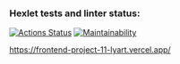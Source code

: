 ### Hexlet tests and linter status:
[![Actions Status](https://github.com/Artoym1234/frontend-project-11/workflows/hexlet-check/badge.svg)](https://github.com/Artoym1234/frontend-project-11/actions)
[![Maintainability](https://api.codeclimate.com/v1/badges/ba42ff402e2318181fa9/maintainability)](https://codeclimate.com/github/Artoym1234/frontend-project-11/maintainability)

https://frontend-project-11-lyart.vercel.app/